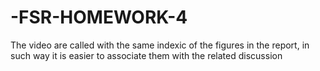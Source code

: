 # -FSR-HOMEWORK-4

The video are called with the same indexic of the figures in the report, in such way it is easier to associate them with the related discussion
